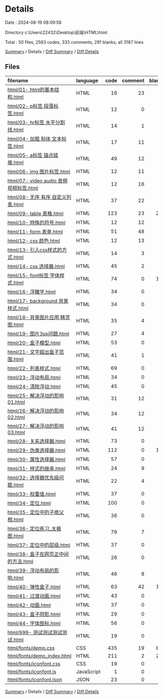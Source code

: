 # Details

Date : 2024-08-19 08:09:58

Directory c:\\Users\\22432\\Desktop\\前端\\HTML\\html

Total : 50 files,  2563 codes, 333 comments, 291 blanks, all 3187 lines

[Summary](results.md) / Details / [Diff Summary](diff.md) / [Diff Details](diff-details.md)

## Files
| filename | language | code | comment | blank | total |
| :--- | :--- | ---: | ---: | ---: | ---: |
| [html/01- html的基本结构.html](/html/01-%20html%E7%9A%84%E5%9F%BA%E6%9C%AC%E7%BB%93%E6%9E%84.html) | HTML | 16 | 23 | 0 | 39 |
| [html/02- p标签 段落标签.html](/html/02-%20p%E6%A0%87%E7%AD%BE%20%E6%AE%B5%E8%90%BD%E6%A0%87%E7%AD%BE.html) | HTML | 12 | 0 | 2 | 14 |
| [html/03- hr标签 水平分割线.html](/html/03-%20hr%E6%A0%87%E7%AD%BE%20%E6%B0%B4%E5%B9%B3%E5%88%86%E5%89%B2%E7%BA%BF.html) | HTML | 14 | 1 | 4 | 19 |
| [html/04- 加粗 斜体 文本标签.html](/html/04-%20%E5%8A%A0%E7%B2%97%20%E6%96%9C%E4%BD%93%20%E6%96%87%E6%9C%AC%E6%A0%87%E7%AD%BE.html) | HTML | 17 | 11 | 3 | 31 |
| [html/05- a标签 锚点链接.html](/html/05-%20a%E6%A0%87%E7%AD%BE%20%E9%94%9A%E7%82%B9%E9%93%BE%E6%8E%A5.html) | HTML | 49 | 12 | 5 | 66 |
| [html/06- img 图片标签.html](/html/06-%20img%20%E5%9B%BE%E7%89%87%E6%A0%87%E7%AD%BE.html) | HTML | 12 | 11 | 0 | 23 |
| [html/07- video audio 音频视频标签.html](/html/07-%20video%20audio%20%E9%9F%B3%E9%A2%91%E8%A7%86%E9%A2%91%E6%A0%87%E7%AD%BE.html) | HTML | 12 | 16 | 1 | 29 |
| [html/08- 无序 有序 自定义列表.html](/html/08-%20%E6%97%A0%E5%BA%8F%20%E6%9C%89%E5%BA%8F%20%E8%87%AA%E5%AE%9A%E4%B9%89%E5%88%97%E8%A1%A8.html) | HTML | 37 | 22 | 2 | 61 |
| [html/09- table 表格.html](/html/09-%20table%20%E8%A1%A8%E6%A0%BC.html) | HTML | 123 | 23 | 24 | 170 |
| [html/10- 特殊的符号.html](/html/10-%20%E7%89%B9%E6%AE%8A%E7%9A%84%E7%AC%A6%E5%8F%B7.html) | HTML | 12 | 12 | 0 | 24 |
| [html/11- form 表单.html](/html/11-%20form%20%E8%A1%A8%E5%8D%95.html) | HTML | 51 | 48 | 3 | 102 |
| [html/12- css 颜色.html](/html/12-%20css%20%E9%A2%9C%E8%89%B2.html) | HTML | 12 | 13 | 0 | 25 |
| [html/13- 引入css样式的方式.html](/html/13-%20%E5%BC%95%E5%85%A5css%E6%A0%B7%E5%BC%8F%E7%9A%84%E6%96%B9%E5%BC%8F.html) | HTML | 14 | 3 | 1 | 18 |
| [html/14- css 选择器.html](/html/14-%20css%20%E9%80%89%E6%8B%A9%E5%99%A8.html) | HTML | 45 | 2 | 1 | 48 |
| [html/15- font标签 字体样式.html](/html/15-%20font%E6%A0%87%E7%AD%BE%20%E5%AD%97%E4%BD%93%E6%A0%B7%E5%BC%8F.html) | HTML | 74 | 0 | 16 | 90 |
| [html/16- 浮雕字.html](/html/16-%20%E6%B5%AE%E9%9B%95%E5%AD%97.html) | HTML | 34 | 0 | 1 | 35 |
| [html/17- background 背景样式.html](/html/17-%20background%20%E8%83%8C%E6%99%AF%E6%A0%B7%E5%BC%8F.html) | HTML | 34 | 0 | 1 | 35 |
| [html/18- 背景图片应用  精灵图.html](/html/18-%20%E8%83%8C%E6%99%AF%E5%9B%BE%E7%89%87%E5%BA%94%E7%94%A8%20%20%E7%B2%BE%E7%81%B5%E5%9B%BE.html) | HTML | 35 | 4 | 6 | 45 |
| [html/19- 图片3px问题.html](/html/19-%20%E5%9B%BE%E7%89%873px%E9%97%AE%E9%A2%98.html) | HTML | 27 | 4 | 1 | 32 |
| [html/20- 盒子模型.html](/html/20-%20%E7%9B%92%E5%AD%90%E6%A8%A1%E5%9E%8B.html) | HTML | 53 | 0 | 2 | 55 |
| [html/21- 文字超出盒子范围.html](/html/21-%20%E6%96%87%E5%AD%97%E8%B6%85%E5%87%BA%E7%9B%92%E5%AD%90%E8%8C%83%E5%9B%B4.html) | HTML | 41 | 1 | 4 | 46 |
| [html/22- 列表样式.html](/html/22-%20%E5%88%97%E8%A1%A8%E6%A0%B7%E5%BC%8F.html) | HTML | 69 | 0 | 5 | 74 |
| [html/23- 浮动布局.html](/html/23-%20%E6%B5%AE%E5%8A%A8%E5%B8%83%E5%B1%80.html) | HTML | 34 | 0 | 2 | 36 |
| [html/24- 清除浮动.html](/html/24-%20%E6%B8%85%E9%99%A4%E6%B5%AE%E5%8A%A8.html) | HTML | 45 | 0 | 2 | 47 |
| [html/25- 解决浮动的影响01.html](/html/25-%20%E8%A7%A3%E5%86%B3%E6%B5%AE%E5%8A%A8%E7%9A%84%E5%BD%B1%E5%93%8D01.html) | HTML | 31 | 12 | 6 | 49 |
| [html/26- 解决浮动的影响02.html](/html/26-%20%E8%A7%A3%E5%86%B3%E6%B5%AE%E5%8A%A8%E7%9A%84%E5%BD%B1%E5%93%8D02.html) | HTML | 34 | 12 | 6 | 52 |
| [html/27- 解决浮动的影响03.html](/html/27-%20%E8%A7%A3%E5%86%B3%E6%B5%AE%E5%8A%A8%E7%9A%84%E5%BD%B1%E5%93%8D03.html) | HTML | 41 | 12 | 8 | 61 |
| [html/28- 关系选择器.html](/html/28-%20%E5%85%B3%E7%B3%BB%E9%80%89%E6%8B%A9%E5%99%A8.html) | HTML | 73 | 0 | 6 | 79 |
| [html/29- 伪类选择器.html](/html/29-%20%E4%BC%AA%E7%B1%BB%E9%80%89%E6%8B%A9%E5%99%A8.html) | HTML | 112 | 0 | 17 | 129 |
| [html/30- 属性选择器.html](/html/30-%20%E5%B1%9E%E6%80%A7%E9%80%89%E6%8B%A9%E5%99%A8.html) | HTML | 57 | 0 | 8 | 65 |
| [html/31- 样式的继承.html](/html/31-%20%E6%A0%B7%E5%BC%8F%E7%9A%84%E7%BB%A7%E6%89%BF.html) | HTML | 24 | 9 | 3 | 36 |
| [html/32- 选择器优先级问题.html](/html/32-%20%E9%80%89%E6%8B%A9%E5%99%A8%E4%BC%98%E5%85%88%E7%BA%A7%E9%97%AE%E9%A2%98.html) | HTML | 22 | 4 | 1 | 27 |
| [html/33- 权重值.html](/html/33-%20%E6%9D%83%E9%87%8D%E5%80%BC.html) | HTML | 37 | 0 | 6 | 43 |
| [html/34- 定位.html](/html/34-%20%E5%AE%9A%E4%BD%8D.html) | HTML | 100 | 0 | 3 | 103 |
| [html/35- 定位中的子绝父相.html](/html/35-%20%E5%AE%9A%E4%BD%8D%E4%B8%AD%E7%9A%84%E5%AD%90%E7%BB%9D%E7%88%B6%E7%9B%B8.html) | HTML | 36 | 0 | 0 | 36 |
| [html/36- 定位练习_太极图.html](/html/36-%20%E5%AE%9A%E4%BD%8D%E7%BB%83%E4%B9%A0_%E5%A4%AA%E6%9E%81%E5%9B%BE.html) | HTML | 79 | 7 | 8 | 94 |
| [html/37- 定位中的层级.html](/html/37-%20%E5%AE%9A%E4%BD%8D%E4%B8%AD%E7%9A%84%E5%B1%82%E7%BA%A7.html) | HTML | 37 | 0 | 1 | 38 |
| [html/38- 盒子在网页正中间的方法.html](/html/38-%20%E7%9B%92%E5%AD%90%E5%9C%A8%E7%BD%91%E9%A1%B5%E6%AD%A3%E4%B8%AD%E9%97%B4%E7%9A%84%E6%96%B9%E6%B3%95.html) | HTML | 26 | 0 | 0 | 26 |
| [html/39- 浮动布局的影响.html](/html/39-%20%E6%B5%AE%E5%8A%A8%E5%B8%83%E5%B1%80%E7%9A%84%E5%BD%B1%E5%93%8D.html) | HTML | 46 | 8 | 0 | 54 |
| [html/40- 弹性盒子.html](/html/40-%20%E5%BC%B9%E6%80%A7%E7%9B%92%E5%AD%90.html) | HTML | 63 | 42 | 11 | 116 |
| [html/41- 过渡动画.html](/html/41-%20%E8%BF%87%E6%B8%A1%E5%8A%A8%E7%94%BB.html) | HTML | 43 | 0 | 1 | 44 |
| [html/42- 动画.html](/html/42-%20%E5%8A%A8%E7%94%BB.html) | HTML | 37 | 0 | 2 | 39 |
| [html/43- 盒子阴影.html](/html/43-%20%E7%9B%92%E5%AD%90%E9%98%B4%E5%BD%B1.html) | HTML | 29 | 0 | 1 | 30 |
| [html/44- 字体图标.html](/html/44-%20%E5%AD%97%E4%BD%93%E5%9B%BE%E6%A0%87.html) | HTML | 56 | 0 | 1 | 57 |
| [html/999- 测试测试测试测试.html](/html/999-%20%E6%B5%8B%E8%AF%95%E6%B5%8B%E8%AF%95%E6%B5%8B%E8%AF%95%E6%B5%8B%E8%AF%95.html) | HTML | 19 | 0 | 2 | 21 |
| [html/fonts/demo.css](/html/fonts/demo.css) | CSS | 435 | 19 | 86 | 540 |
| [html/fonts/demo_index.html](/html/fonts/demo_index.html) | HTML | 211 | 2 | 22 | 235 |
| [html/fonts/iconfont.css](/html/fonts/iconfont.css) | CSS | 19 | 0 | 5 | 24 |
| [html/fonts/iconfont.js](/html/fonts/iconfont.js) | JavaScript | 1 | 0 | 0 | 1 |
| [html/fonts/iconfont.json](/html/fonts/iconfont.json) | JSON | 23 | 0 | 1 | 24 |

[Summary](results.md) / Details / [Diff Summary](diff.md) / [Diff Details](diff-details.md)